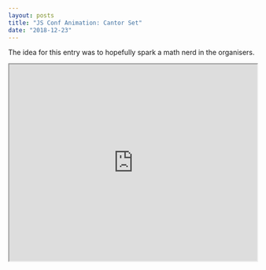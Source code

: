 ```yaml
---
layout: posts
title: "JS Conf Animation: Cantor Set"
date: "2018-12-23"
---
```


The idea for this entry was to hopefully spark a math nerd in the organisers.

<iframe width="100%" height="400px" src="http://httpserve.tenzhiyang.com/cantor/" />
